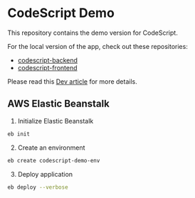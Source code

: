 # CodeScript Demo

This repository contains the demo version for CodeScript. 

For the local version of the app, check out these repositories:

- [codescript-backend](https://github.com/jjpark987/codescript-backend)
- [codescript-frontend](https://github.com/jjpark987/codescript-frontend)

Please read this [Dev article](https://dev.to/jjpark987/building-a-code-problem-solving-assistant-4b71) for more details.

## AWS Elastic Beanstalk

1. Initialize Elastic Beanstalk

```zsh
eb init
```

2. Create an environment

```zsh
eb create codescript-demo-env
```

3. Deploy application

```zsh
eb deploy --verbose
```
